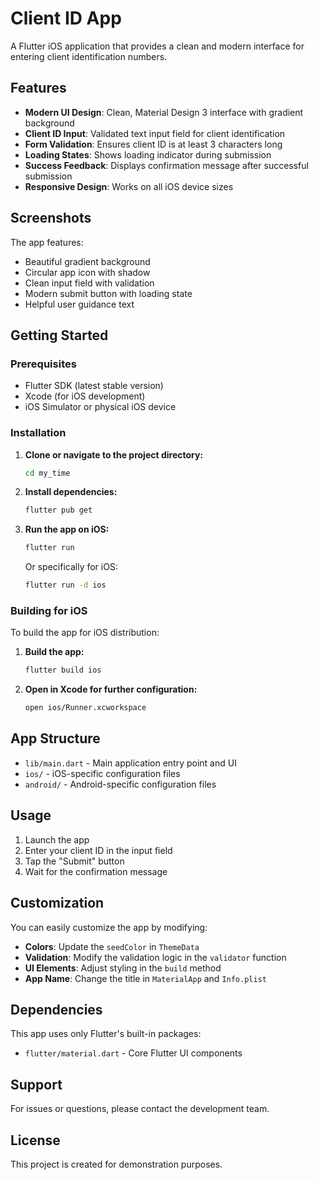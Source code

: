 # Client ID App

A Flutter iOS application that provides a clean and modern interface for entering client identification numbers.

## Features

- **Modern UI Design**: Clean, Material Design 3 interface with gradient background
- **Client ID Input**: Validated text input field for client identification
- **Form Validation**: Ensures client ID is at least 3 characters long
- **Loading States**: Shows loading indicator during submission
- **Success Feedback**: Displays confirmation message after successful submission
- **Responsive Design**: Works on all iOS device sizes

## Screenshots

The app features:
- Beautiful gradient background
- Circular app icon with shadow
- Clean input field with validation
- Modern submit button with loading state
- Helpful user guidance text

## Getting Started

### Prerequisites

- Flutter SDK (latest stable version)
- Xcode (for iOS development)
- iOS Simulator or physical iOS device

### Installation

1. **Clone or navigate to the project directory:**
   ```bash
   cd my_time
   ```

2. **Install dependencies:**
   ```bash
   flutter pub get
   ```

3. **Run the app on iOS:**
   ```bash
   flutter run
   ```

   Or specifically for iOS:
   ```bash
   flutter run -d ios
   ```

### Building for iOS

To build the app for iOS distribution:

1. **Build the app:**
   ```bash
   flutter build ios
   ```

2. **Open in Xcode for further configuration:**
   ```bash
   open ios/Runner.xcworkspace
   ```

## App Structure

- `lib/main.dart` - Main application entry point and UI
- `ios/` - iOS-specific configuration files
- `android/` - Android-specific configuration files

## Usage

1. Launch the app
2. Enter your client ID in the input field
3. Tap the "Submit" button
4. Wait for the confirmation message

## Customization

You can easily customize the app by modifying:

- **Colors**: Update the `seedColor` in `ThemeData`
- **Validation**: Modify the validation logic in the `validator` function
- **UI Elements**: Adjust styling in the `build` method
- **App Name**: Change the title in `MaterialApp` and `Info.plist`

## Dependencies

This app uses only Flutter's built-in packages:
- `flutter/material.dart` - Core Flutter UI components

## Support

For issues or questions, please contact the development team.

## License

This project is created for demonstration purposes.
